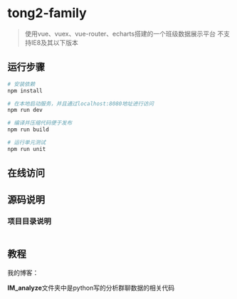 # tong2-family

> 使用vue、vuex、vue-router、echarts搭建的一个班级数据展示平台
不支持IE8及其以下版本

## 运行步骤

``` bash
# 安装依赖
npm install

# 在本地启动服务，并且通过localhost:8080地址进行访问
npm run dev

# 编译并压缩代码便于发布
npm run build

# 运行单元测试
npm run unit
``` 
## 在线访问
[]()

## 源码说明
### 项目目录说明
```

```

## 教程
我的博客：[]()

**IM_analyze**文件夹中是python写的分析群聊数据的相关代码
